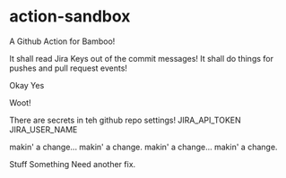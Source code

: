 # action-sandbox

A Github Action for Bamboo!

It shall read Jira Keys out of the commit messages!
It shall do things for pushes and pull request events!

Okay
Yes

Woot!

There are secrets in teh github repo settings!
JIRA_API_TOKEN
JIRA_USER_NAME

makin' a change... makin' a change.
makin' a change... makin' a change.

Stuff
Something
Need another fix.